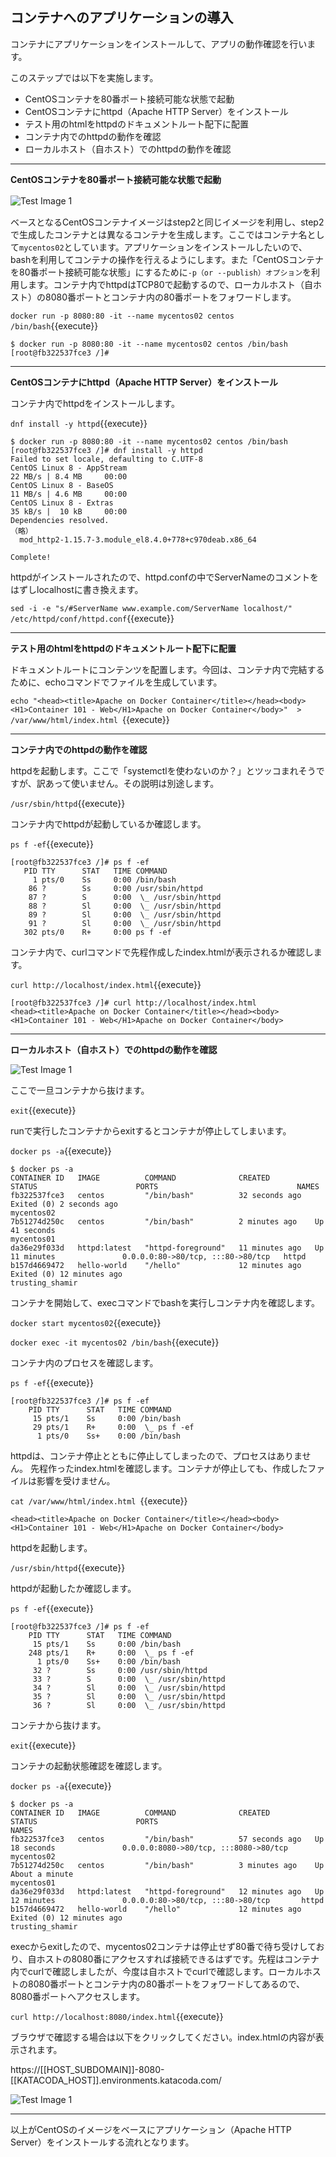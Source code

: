 ## コンテナへのアプリケーションの導入

コンテナにアプリケーションをインストールして、アプリの動作確認を行います。

このステップでは以下を実施します。

- CentOSコンテナを80番ポート接続可能な状態で起動
- CentOSコンテナにhttpd（Apache HTTP Server）をインストール
- テスト用のhtmlをhttpdのドキュメントルート配下に配置
- コンテナ内でのhttpdの動作を確認
- ローカルホスト（自ホスト）でのhttpdの動作を確認

---
**CentOSコンテナを80番ポート接続可能な状態で起動**

![Test Image 1](https://raw.githubusercontent.com/mayumi00/katacoda-scenarios/main/container101/images/image3-1.png)　

ベースとなるCentOSコンテナイメージはstep2と同じイメージを利用し、step2で生成したコンテナとは異なるコンテナを生成します。ここではコンテナ名として`mycentos02`としています。アプリケーションをインストールしたいので、bashを利用してコンテナの操作を行えるようにします。また「CentOSコンテナを80番ポート接続可能な状態」にするために`-p（or --publish）オプション`を利用します。コンテナ内でhttpdはTCP80で起動するので、ローカルホスト（自ホスト）の8080番ポートとコンテナ内の80番ポートをフォワードします。

`docker run -p 8080:80 -it --name mycentos02 centos /bin/bash`{{execute}}

```text
$ docker run -p 8080:80 -it --name mycentos02 centos /bin/bash
[root@fb322537fce3 /]#
```

---
**CentOSコンテナにhttpd（Apache HTTP Server）をインストール**

コンテナ内でhttpdをインストールします。

`dnf install -y httpd`{{execute}}

```text
$ docker run -p 8080:80 -it --name mycentos02 centos /bin/bash
[root@fb322537fce3 /]# dnf install -y httpd
Failed to set locale, defaulting to C.UTF-8
CentOS Linux 8 - AppStream                                                                22 MB/s | 8.4 MB     00:00    
CentOS Linux 8 - BaseOS                                                                   11 MB/s | 4.6 MB     00:00    
CentOS Linux 8 - Extras                                                                   35 kB/s |  10 kB     00:00    
Dependencies resolved.
（略）                                                                                            
  mod_http2-1.15.7-3.module_el8.4.0+778+c970deab.x86_64                                                                  

Complete!
```

httpdがインストールされたので、httpd.confの中でServerNameのコメントをはずしlocalhostに書き換えます。

`sed -i -e "s/#ServerName www.example.com/ServerName localhost/" /etc/httpd/conf/httpd.conf`{{execute}}

---
**テスト用のhtmlをhttpdのドキュメントルート配下に配置**
 
ドキュメントルートにコンテンツを配置します。今回は、コンテナ内で完結するために、echoコマンドでファイルを生成しています。

`echo "<head><title>Apache on Docker Container</title></head><body><H1>Container 101 - Web</H1>Apache on Docker Container</body>"  > /var/www/html/index.html `{{execute}}

---
**コンテナ内でのhttpdの動作を確認**

httpdを起動します。ここで「systemctlを使わないのか？」とツッコまれそうですが、訳あって使いません。その説明は別途します。

`/usr/sbin/httpd`{{execute}}

コンテナ内でhttpdが起動しているか確認します。

 `ps f -ef`{{execute}}
 
 ```text
[root@fb322537fce3 /]# ps f -ef
    PID TTY      STAT   TIME COMMAND
      1 pts/0    Ss     0:00 /bin/bash
     86 ?        Ss     0:00 /usr/sbin/httpd
     87 ?        S      0:00  \_ /usr/sbin/httpd
     88 ?        Sl     0:00  \_ /usr/sbin/httpd
     89 ?        Sl     0:00  \_ /usr/sbin/httpd
     91 ?        Sl     0:00  \_ /usr/sbin/httpd
    302 pts/0    R+     0:00 ps f -ef
 ```

コンテナ内で、curlコマンドで先程作成したindex.htmlが表示されるか確認します。
 
 `curl http://localhost/index.html`{{execute}}

```text
[root@fb322537fce3 /]# curl http://localhost/index.html
<head><title>Apache on Docker Container</title></head><body><H1>Container 101 - Web</H1>Apache on Docker Container</body>
 ```

---
**ローカルホスト（自ホスト）でのhttpdの動作を確認**

![Test Image 1](https://raw.githubusercontent.com/mayumi00/katacoda-scenarios/main/container101/images/image3-2.png)

ここで一旦コンテナから抜けます。

 `exit`{{execute}}

runで実行したコンテナからexitするとコンテナが停止してしまいます。

`docker ps -a`{{execute}}

```text
$ docker ps -a
CONTAINER ID   IMAGE          COMMAND              CREATED          STATUS                      PORTS                               NAMES
fb322537fce3   centos         "/bin/bash"          32 seconds ago   Exited (0) 2 seconds ago                                        mycentos02
7b51274d250c   centos         "/bin/bash"          2 minutes ago    Up 41 seconds                                                   mycentos01
da36e29f033d   httpd:latest   "httpd-foreground"   11 minutes ago   Up 11 minutes               0.0.0.0:80->80/tcp, :::80->80/tcp   httpd
b157d4669472   hello-world    "/hello"             12 minutes ago   Exited (0) 12 minutes ago                                       trusting_shamir
```
コンテナを開始して、execコマンドでbashを実行しコンテナ内を確認します。

`docker start mycentos02`{{execute}}

`docker exec -it mycentos02 /bin/bash`{{execute}}

コンテナ内のプロセスを確認します。

`ps f -ef`{{execute}}
 
```text
[root@fb322537fce3 /]# ps f -ef
    PID TTY      STAT   TIME COMMAND
     15 pts/1    Ss     0:00 /bin/bash
     29 pts/1    R+     0:00  \_ ps f -ef
      1 pts/0    Ss+    0:00 /bin/bash
 ```

httpdは、コンテナ停止とともに停止してしまったので、プロセスはありません。 先程作ったindex.htmlを確認します。コンテナが停止しても、作成したファイルは影響を受けません。
 
 `cat /var/www/html/index.html `{{execute}}
 
 ```text
<head><title>Apache on Docker Container</title></head><body><H1>Container 101 - Web</H1>Apache on Docker Container</body>
 ```
httpdを起動します。

`/usr/sbin/httpd`{{execute}}

httpdが起動したか確認します。

`ps f -ef`{{execute}}
 
```text
[root@fb322537fce3 /]# ps f -ef
    PID TTY      STAT   TIME COMMAND
     15 pts/1    Ss     0:00 /bin/bash
    248 pts/1    R+     0:00  \_ ps f -ef
      1 pts/0    Ss+    0:00 /bin/bash
     32 ?        Ss     0:00 /usr/sbin/httpd
     33 ?        S      0:00  \_ /usr/sbin/httpd
     34 ?        Sl     0:00  \_ /usr/sbin/httpd
     35 ?        Sl     0:00  \_ /usr/sbin/httpd
     36 ?        Sl     0:00  \_ /usr/sbin/httpd
```
  
コンテナから抜けます。

`exit`{{execute}}

コンテナの起動状態確認を確認します。

`docker ps -a`{{execute}}

```text
$ docker ps -a
CONTAINER ID   IMAGE          COMMAND              CREATED          STATUS                      PORTS                                   NAMES
fb322537fce3   centos         "/bin/bash"          57 seconds ago   Up 18 seconds               0.0.0.0:8080->80/tcp, :::8080->80/tcp   mycentos02
7b51274d250c   centos         "/bin/bash"          3 minutes ago    Up About a minute                                                   mycentos01
da36e29f033d   httpd:latest   "httpd-foreground"   12 minutes ago   Up 12 minutes               0.0.0.0:80->80/tcp, :::80->80/tcp       httpd
b157d4669472   hello-world    "/hello"             12 minutes ago   Exited (0) 12 minutes ago                                           trusting_shamir
```
execからexitしたので、mycentos02コンテナは停止せず80番で待ち受けしており、自ホストの8080番にアクセスすれば接続できるはずです。先程はコンテナ内でcurlで確認しましたが、今度は自ホストでcurlで確認します。ローカルホストの8080番ポートとコンテナ内の80番ポートをフォワードしてあるので、8080番ポートへアクセスします。

`curl http://localhost:8080/index.html`{{execute}}

ブラウザで確認する場合は以下をクリックしてください。index.htmlの内容が表示されます。
 
https://[[HOST_SUBDOMAIN]]-8080-[[KATACODA_HOST]].environments.katacoda.com/

 ![Test Image 1](https://raw.githubusercontent.com/mayumi00/katacoda-scenarios/main/container101/images/image101web2.png)
 
---

以上がCentOSのイメージをベースにアプリケーション（Apache HTTP Server）をインストールする流れとなります。


